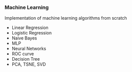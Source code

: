 ### Machine Learning
Implementation of machine learning algorithms from scratch

* Linear Regression
* Logistic Regression 
* Naive Bayes
* MLP
* Neural Networks
* ROC curve
* Decision Tree
* PCA, TSNE, SVD

